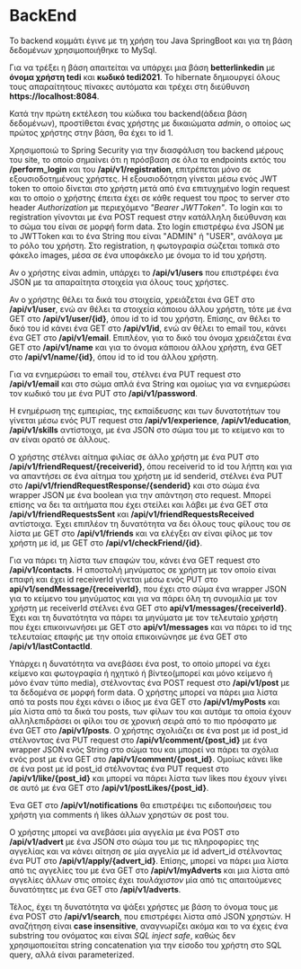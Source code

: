# BackEnd

To backend κομμάτι έγινε με τη χρήση του Java SpringBoot και για τη βάση δεδομένων χρησιμοποιήθηκε το MySql.

Για να τρέξει η βάση απαιτείται να υπάρχει μια βάση **betterlinkedin** με **όνομα χρήστη tedi** και **κωδικό tedi2021**. Το hibernate δημιουργεί όλους τους απαραίτητους πίνακες αυτόματα και τρέχει στη διεύθυνση **https://localhost:8084**.

Κατά την πρώτη εκτέλεση του κώδικα του backend(άδεια βάση δεδομένων), προστίθεται ένας χρήστης με δικαιώματα *admin*, ο οποίος ως πρώτος χρήστης στην βάση, θα έχει το id 1.

Χρησιμοποιώ το Spring Security για την διασφάλιση του backend μέρους του site, το οποίο σημαίνει ότι η πρόσβαση σε όλα τα endpoints εκτός του **/perform_login** και του **/api/v1/registration**, επιτρέπεται μόνο σε εξουσιοδοτημένους χρήστες. Η εξουσιοδότηση γίνεται μέσω ενός JWT token το οποίο δίνεται στο χρήστη μετά από ένα επιτυχημένο login request και το οποίο ο χρήστης έπειτα έχει σε κάθε request του προς το server στο header *Authorization* με περιεχόμενο *"Bearer JWTToken"*. Το login και το registration γίνονται με ένα POST request στην κατάλληλη διεύθυνση και το σώμα του είναι σε μορφή form data. Στο login επιστρέφω ένα JSON με το JWTToken και το ένα String που είναι "ADMIN" ή "USER", ανάλογα με το ρόλο του χρήστη. Στο registration, η φωτογραφία σώζεται τοπικά στο φάκελο images, μέσα σε ένα υποφάκελο με όνομα το id του χρήστη.

Αν ο χρήστης είναι admin, υπάρχει το **/api/v1/users** που επιστρέφει ένα JSON με τα απαραίτητα στοιχεία για όλους τους χρήστες.

Αν ο χρήστης θέλει τα δικά του στοιχεία, χρειάζεται ένα GET στο **/api/v1/user**, ενώ αν θέλει τα στοιχεία κάποιου άλλου χρήστη, τότε με ένα GET στο **/api/v1/user/{id}**, όπου id το id του χρήστη. Επίσης, αν θέλει το δικό του id κάνει ένα GET στο **/api/v1/id**, ενώ αν θέλει το email του, κάνει ένα GET στο **/api/v1/email**. Επιπλέον, για το δικό του όνομα χρειάζεται ένα GET στο **/api/v1/name** και για το όνομα κάποιου άλλου χρήστη, ένα GET στο **/api/v1/name/{id}**, όπου id το id του άλλου χρήστη.

Για να ενημερώσει το email του, στέλνει ένα PUT request στο **/api/v1/email** και στο σώμα απλά ένα String και ομοίως για να ενημερώσει τον κωδικό του με ένα PUT στο **/api/v1/password**.

Η ενημέρωση της εμπειρίας, της εκπαίδευσης και των δυνατοτήτων του γίνεται μέσω ενός PUT request στα **/api/v1/experience**, **/api/v1/education**, **/api/v1/skills** αντίστοιχα, με ένα JSON στο σώμα του με το κείμενο και το αν είναι ορατό σε άλλους.

Ο χρήστης στέλνει αίτημα φιλίας σε άλλο χρήστη με ένα PUT στο **/api/v1/friendRequest/{receiverid}**, όπου receiverid το id του λήπτη και για να απαντήσει σε ένα αίτημα του χρήστη με id senderid, στέλνει ένα PUT στο **/api/v1/friendRequestResponse/{senderid}** και στο σώμα ένα wrapper JSON με ένα boolean για την απάντηση στο request. Μπορεί επίσης να δει τα αιτήματα που έχει στείλει και λάβει με ένα GET στα **/api/v1/friendRequestsSent** και **/api/v1/friendRequestsReceived** αντίστοιχα. Έχει επιπλέον τη δυνατότητα να δει όλους τους φίλους του σε λίστα με GET στο **/api/v1/friends** και να ελέγξει αν είναι φίλος με τον χρήστη με id, με GET στο **/api/v1/checkFriend/{id}**.

Για να πάρει τη λίστα των επαφών του, κάνει ένα GET request στο **/api/v1/contacts**. Η αποστολή μηνύματος σε χρήστη με τον οποίο είναι επαφή και έχει id receiverId γίνεται μέσω ενός PUT στο **api/v1/sendMessage/{receiverId}**, που έχει στο σώμα ένα wrapper JSON για το κείμενο του μηνύματος και για να πάρει όλη τη συνομιλία με τον χρήστη με receiverId στέλνει ένα GET στο **api/v1/messages/{receiverId}**. Έχει και τη δυνατότητα να πάρει τα μηνύματα με τον τελευταίο χρήστη που έχει επικοινωνήσει με GET στο **api/v1/messages** και να πάρει το id της τελευταίας επαφής με την οποία επικοινώνησε με ένα GET στο **/api/v1/lastContactId**. 

Υπάρχει η δυνατότητα να ανεβάσει ένα post, το οποίο μπορεί να έχει κείμενο και φωτογραφία ή ηχητικό  ή βίντεο(μπορεί και μόνο κείμενο ή μόνο έναν τύπο media), στέλνοντας ένα POST request στο **/api/v1/post** με τα δεδομένα σε μορφή form data. Ο χρήστης μπορεί να πάρει μια λίστα από τα posts που έχει κάνει ο ίδιος με ένα GET στο **/api/v1/myPosts** και μία λίστα από τα δικά του posts, των φίλων του και αυτάμε τα οποία έχουν αλληλεπιδράσει οι φίλοι του σε χρονική σειρά από το πιο πρόσφατο με ένα GET στο **/api/v1/posts**. Ο χρήστης σχολιάζει σε ένα post με id post_id στέλνοντας ένα PUT request στο **/api/v1/comment/{post_id}** με ένα wrapper JSON ενός String στο σώμα του και μπορεί να πάρει τα σχόλια ενός post με ένα GET στο **/api/v1/comment/{post_id}**. Ομοίως κάνει like σε ένα post με id post_id στέλνοντας ένα PUT request στο **/api/v1/like/{post_id}** και μπορεί να πάρει λίστα των likes που έχουν γίνει σε αυτό με ένα GET στο **/api/v1/postLikes/{post_id}**.

Ένα GET στο **/api/v1/notifications** θα επιστρέψει τις ειδοποιήσεις του χρήστη για comments ή likes άλλων χρηστών σε post του.

Ο χρήστης μπορεί να ανεβάσει μία αγγελία με ένα POST στο **/api/v1/advert** με ένα JSON στο σώμα του με τις πληροφορίες της αγγελίας και να κάνει αίτηση σε μία αγγελία με id advert_id στέλνοντας ένα PUT στο **/api/v1/apply/{advert_id}**. Επίσης, μπορεί να πάρει μια λίστα από τις αγγελίες του με ένα GET στο **/api/v1/myAdverts** και μια λίστα από αγγελίες άλλων στις οποίες έχει *τουλάχιστον* μία από τις απαιτούμενες δυνατότητες με ένα GET στο **/api/v1/adverts**.

Τέλος, έχει τη δυνατότητα να ψάξει χρήστες με βάση το όνομα τους με ένα POST στο **/api/v1/search**, που επιστρέφει λίστα από JSON χρηστών. Η αναζήτηση είναι **case insensitive**, αναγνωρίζει ακόμα και το να έχεις ένα substring του ονόματος και είναι *SQL inject safe*, καθώς δεν χρησιμοποιείται string concatenation για την είσοδο του χρήστη στο SQL query, αλλά είναι parameterized.


